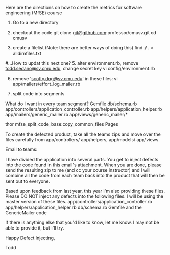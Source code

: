 
Here are the directions on how to create the metrics for software engineering (MfSE) course
1. Go to a new directory

2. checkout the code
git clone git@github.com:professor/cmusv.git
cd cmusv

4. create a filelist
(Note: there are better ways of doing this)
find ./ *.* > alldirnfiles.txt

#...How to updat this next one?
5. alter environment.rb, remove todd.sedano@sv.cmu.edu, change secret key
vi config/environment.rb

6. remove 'scotty.dog@sv.cmu.edu' in these files:
vi app/mailers/effort_log_mailer.rb

7. split code into segments

What do I want in every team segment?
Gemfile
db/schema.rb
app/controllers/application_controller.rb
app/helpers/application_helper.rb
app/mailers/generic_mailer.rb
app/views/generic_mailer/*


thor mfse_split_code_base:copy_common_files Pages





To create the defected product, take all the teams zips and move over the files carefully
from app/controllers/ app/helpers, app/models/ app/views.


Email to teams:

I have divided the application into several parts. You get to inject defects into the code found in this email's attachment. When you are done, please send the resulting zip to me (and cc your course instructor) and I will combine all the code from each team back into the product that will then be sent out to everyone.

Based upon feedback from last year, this year I'm also providing these files. Please DO NOT inject any defects into the following files. I will be using the master version of these files.
app/controllers/application_controller.rb
app/helpers/application_helper.rb
db/schema.rb
Gemfile
and the GenericMailer code

If there is anything else that you'd like to know, let me know. I may not be able to provide it, but I'll try.

Happy Defect Injecting,

Todd


